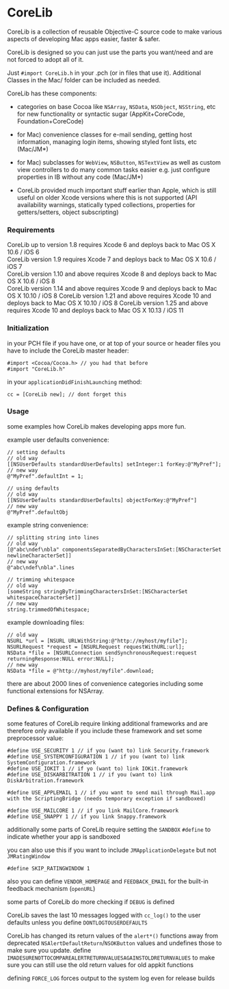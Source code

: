 CoreLib
=======

CoreLib is a collection of reusable Objective-C source code to make various aspects of developing Mac apps easier, faster & safer.

CoreLib is designed so you can just use the parts you want/need and are not forced to adopt all of it. 

Just `#import CoreLib.h` in your .pch (or in files that use it). Additional Classes in the Mac/ folder can be included as needed.

CoreLib has these components:

* categories on base Cocoa like `NSArray`, `NSData`, `NSObject`, `NSString`, etc for new functionality or syntactic sugar (AppKit+CoreCode, Foundation+CoreCode)

* for Mac) convenience classes for e-mail sending, getting host information, managing login items, showing styled font lists, etc  (Mac/JM*)

* for Mac) subclasses for `WebView`, `NSButton`, `NSTextView` as well as custom view controllers to do many common tasks easier e.g. just configure properties in IB without any code (Mac/JM*)

* CoreLib provided much important stuff earlier than Apple, which is still useful on older Xcode versions where this is not supported (API availability warnings, statically typed collections, properties for getters/setters, object subscripting)

### Requirements

CoreLib up to version 1.8 requires Xcode 6 and deploys back to Mac OS X 10.6 / iOS 6  
CoreLib version 1.9 requires Xcode 7 and deploys back to Mac OS X 10.6 / iOS 7  
CoreLib version 1.10 and above requires Xcode 8 and deploys back to Mac OS X 10.6 / iOS 8  
CoreLib version 1.14 and above requires Xcode 9 and deploys back to Mac OS X 10.10 / iOS 8
CoreLib version 1.21 and above requires Xcode 10 and deploys back to Mac OS X 10.10 / iOS 8
CoreLib version 1.25 and above requires Xcode 10 and deploys back to Mac OS X 10.13 / iOS 11

### Initialization

in your PCH file if you have one, or at top of your source or header files you have to include the CoreLib master header:
 
```objc
#import <Cocoa/Cocoa.h> // you had that before
#import "CoreLib.h"
```

in your `applicationDidFinishLaunching`  method:

```objc
cc = [CoreLib new]; // dont forget this
```

### Usage

some examples how CoreLib makes developing apps more fun.

example user defaults convenience:

```objc
// setting defaults
// old way 
[[NSUserDefaults standardUserDefaults] setInteger:1 forKey:@"MyPref"];
// new way 
@"MyPref".defaultInt = 1;

// using defaults
// old way 
[[NSUserDefaults standardUserDefaults] objectForKey:@"MyPref"]
// new way 
@"MyPref".defaultObj
```


example string convenience:

```objc
// splitting string into lines
// old way
[@"abc\ndef\nbla" componentsSeparatedByCharactersInSet:[NSCharacterSet newlineCharacterSet]]
// new way
@"abc\ndef\nbla".lines

// trimming whitespace
// old way
[someString stringByTrimmingCharactersInSet:[NSCharacterSet whitespaceCharacterSet]]
// new way
string.trimmedOfWhitespace;
```


example downloading files:

```objc
// old way
NSURL *url = [NSURL URLWithString:@"http://myhost/myfile"];
NSURLRequest *request = [NSURLRequest requestWithURL:url];
NSData *file = [NSURLConnection sendSynchronousRequest:request returningResponse:NULL error:NULL];
// new way
NSData *file = @"http://myhost/myfile".download;
```

there are about 2000 lines of convenience categories including some functional extensions for NSArray.

### Defines & Configuration

some features of CoreLib require linking additional frameworks and are therefore only available if you include these framework and set some preprocessor value:


```objc
#define USE_SECURITY 1 // if you (want to) link Security.framework
#define USE_SYSTEMCONFIGURATION 1 // if you (want to) link SystemConfiguration.framework
#define USE_IOKIT 1 // if yo (want to) link IOKit.framework
#define USE_DISKARBITRATION 1 // if you (want to) link DiskArbitration.framework

#define USE_APPLEMAIL 1 // if you want to send mail through Mail.app with the ScriptingBridge (needs temporary exception if sandboxed)

#define USE_MAILCORE 1 // if you link MailCore.framework
#define USE_SNAPPY 1 // if you link Snappy.framework
```

additionally some parts of CoreLib require setting the `SANDBOX` `#define` to indicate whether your app is sandboxed

you can also use this if you want to include `JMApplicationDelegate` but not `JMRatingWindow`
```objc
#define SKIP_RATINGWINDOW 1 
```
	

also you can define `VENDOR_HOMEPAGE` and `FEEDBACK_EMAIL` for the built-in feedback mechanism (`openURL`)	

some parts of CoreLib do more checking if `DEBUG` is defined

CoreLib saves the last 10 messages logged with `cc_log()` to the user defaults unless you define  `DONTLOGTOUSERDEFAULTS`

CoreLib has changed its return values of the `alert*()` functions away from deprecated `NSAlertDefaultReturn`/`NSOKButton` values and undefines those to make sure you update. define `IMADESURENOTTOCOMPAREALERTRETURNVALUESAGAINSTOLDRETURNVALUES` to make sure you can still use the old return values for old appkit functions

defining `FORCE_LOG` forces output to the system log even for release builds

